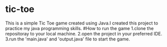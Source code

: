 # tic-toe
This is a simple Tic Toe game created using Java.I created this project to practice my java programming skills.
#How to run the game
1.clone the repositoray to your local machine.
2.open the project in your preferred IDE.
3.run the 'main.java' and 'output.java' file to start the game.
